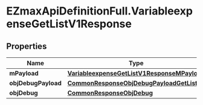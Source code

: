 # EZmaxApiDefinitionFull.VariableexpenseGetListV1Response

## Properties

Name | Type | Description | Notes
------------ | ------------- | ------------- | -------------
**mPayload** | [**VariableexpenseGetListV1ResponseMPayload**](VariableexpenseGetListV1ResponseMPayload.md) |  | 
**objDebugPayload** | [**CommonResponseObjDebugPayloadGetList**](CommonResponseObjDebugPayloadGetList.md) |  | [optional] 
**objDebug** | [**CommonResponseObjDebug**](CommonResponseObjDebug.md) |  | [optional] 


